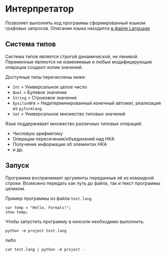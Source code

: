 # Интерпретатор

Позволяет выполнять код программы сформированный языком графовых запросов.
Описание языка находится [в файле Language](Language.md)

## Система типов

Система типов является строгой динамической, не ленивой.
Переменные являются не изменяемые и любые модифицирующие операции создают копии значений.

Доступные типы перечислены ниже:
- `Int` = Универсальное целое число
- `Bool` = Булевое значение
- `String` = Строковое значение
- `EpsilonNFA` = Недетерминированный конечный автомат, реализация из `pyformlang`.
- `Set` = Универсальное множество типовых значений

Язык поддерживает множество различных типовых операций:
- Числовую арифметику
- Операции пересечения/объединений над НКА
- Получение информации об элементах НКА
- и др.

## Запуск

Программа воспринимает аргументы переданные её из командной строки.
Возможно передать как путь до файла, так и текст программы целиком.

Пример программы из файла `test.lang`.
```
var temp = "Hello, Formals!";
show temp;
```

Чтобы запустить программу в консоли необходимо выполнить:

```shell
python -m project test.lang
```

либо

```shell
cat test.lang | python -m project -
```
